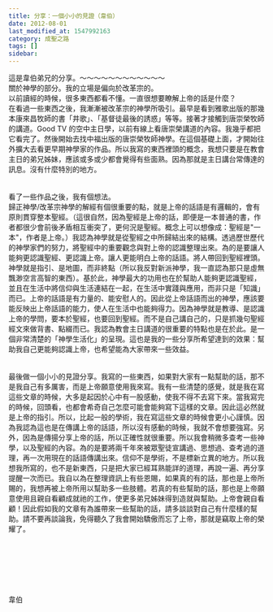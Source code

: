 ```yaml
---
title: 分享：一個小小的見證（韋伯）
date: 2012-08-01
last_modified_at: 1547992163
category: 成聖之路
tags: []
sidebar: 
---
```


<p>這是韋伯弟兄的分享。<!--more-->～～～～～～～～～～～～<br/>關於神學的部分。我的立場是偏向於改革宗的。<br/>以前讀經的時候，很多東西都看不懂。一直很想要瞭解上帝的話是什麼？<br/>在看過一些東西之後，我漸漸被改革宗的神學所吸引。最早是看到雅歌出版的那幾本康來昌牧師的書「井歌」、「基督徒最後的誘惑」等等。接著才接觸到唐崇榮牧師的講道。Good TV 的空中主日學，以前有線上看唐崇榮講道的內容。我幾乎都把它看完了。然後開始去找中福出版的唐崇榮牧師神學。在這個基礎上面，才開始往外擴大去看更早期神學家的作品。所以我寫的東西裡頭的概念，我想只要是在教會主日的弟兄姊妹，應該或多或少都會覺得有些面熟。因為那就是主日講台常傳達的訊息。沒有什麼特別的地方。<br/><br/><br/>看了一些作品之後，我有個想法。<br/>歸正神學/改革宗神學的解經有個很重要的點，就是上帝的話語是有邏輯的，會有原則貫穿整本聖經。（這很自然，因為聖經是上帝的話，即便是一本普通的書，作者都很少會前後矛盾相互衝突了，更何況是聖經。概念上可以想像成：聖經是"一本"，作者是上帝。）我認為神學就是從聖經之中所歸結出來的結構。透過歷世歷代的神學家們的努力，將聖經中的重要觀念與對上帝的認識整理出來。為的是要讓人能夠更認識聖經、更認識上帝。讓人更能明白上帝的話語。將人帶回到聖經裡頭。神學就是指引、是地圖，而非終點（所以我反對新派神學，我一直認為那只是虛無飄渺空言高智的東西）。基於此，神學最大的功用也在於幫助人能夠更認識聖經，並且在生活中將信仰與生活連結在一起，在生活中實踐與應用，而非只是「知識」而已。上帝的話語是有力量的、能安慰人的。因此從上帝話語而出的神學，應該要能反映出上帝話語的能力，使人在生活中也能夠得力。因為神學就是教導、是認識上帝的學問，要本於聖經，也要回到聖經。而不是自己講自己的，只是抓幾句聖經經文來做背書、點綴而已。我認為教會主日講道的很重要的特點也是在於此。是一個非常清楚的「神學生活化」的呈現。這也是我的一些分享所希望達到的效果：幫助我自己更能夠認識上帝，也希望能為大家帶來一些效益。<br/><br/><br/>最後做一個小小的見證分享。我寫的一些東西，如果對大家有一點幫助的話，那不是我自己有多厲害，而是上帝願意使用我來寫。我有一些清楚的感覺，就是我在寫這些文章的時候，大多是起因於心中有一股感動，使我不得不去寫下來。當我寫完的時候，回頭看，也都會希奇自己怎麼可能會能夠寫下這樣的文章。因此這必然就是上帝的指引。所以，比起一般的學術，我在寫這些文章的時候會更小心謹慎。因為我認為這也是在傳講上帝的話語，所以沒有感動的時候，我就不會想要強寫。另外，因為是傳揚分享上帝的話，所以正確性就很重要。所以我會稍微多查考一些神學，以及聖經的內容。為的是要將兩千年來被眾聖徒宣講過、思想過、查考過的道理，再一次用現在的話語傳講出來。信仰不是學術，不是標新立異的地方。所以我想我所寫的，也不是新東西，只是把大家已經耳熟能詳的道理，再說一遍、再分享提醒一次而已。我自以為在整理資訊上有些恩賜，如果真的有的話，那也是上帝所賜的，我想再被上帝所用以幫助多一些肢體。若真的有些幫助的話，那也是上帝願意使用且親自看顧成就祂的工作，使更多弟兄姊妹得到造就與幫助。上帝會親自看顧！因此假如我的文章有為誰帶來一些幫助的話，請多談談對自己有什麼樣的幫助。請不要再談論我，免得聽久了我會開始驕傲而忘了上帝，那就是竊取上帝的榮耀了。<br/><br/><br/><br/><br/><br/><br/><br/>韋伯<br/><br/><br/><br/><br/><br/><br/>
</p>